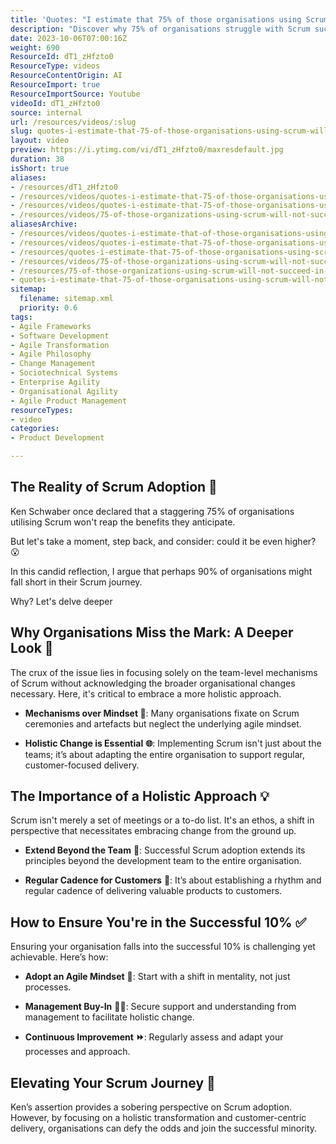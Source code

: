```yaml
---
title: 'Quotes: "I estimate that 75% of those organisations using Scrum will not succeed in getting the benefits that they hope for from it." - Ken Schwaber'
description: "Discover why 75% of organisations struggle with Scrum success, as Martin Hinshelwood unpacks Ken Schwaber's insights in this engaging short video! #Scrum #Agile"
date: 2023-10-06T07:00:16Z
weight: 690
ResourceId: dT1_zHfzto0
ResourceType: videos
ResourceContentOrigin: AI
ResourceImport: true
ResourceImportSource: Youtube
videoId: dT1_zHfzto0
source: internal
url: /resources/videos/:slug
slug: quotes-i-estimate-that-75-of-those-organisations-using-scrum-will-not-succeed-in-getting-the-benefits-that-they-hope-for-from-it-ken-schwaber-dT1_zHfzto0
layout: video
preview: https://i.ytimg.com/vi/dT1_zHfzto0/maxresdefault.jpg
duration: 38
isShort: true
aliases:
- /resources/dT1_zHfzto0
- /resources/videos/quotes-i-estimate-that-75-of-those-organisations-using-scrum-will-not-succeed-in-getting-the-benefits-that-they-hope-for-from-it-ken-schwaber-dT1_zHfzto0
- /resources/videos/quotes-i-estimate-that-75-of-those-organisations-using-scrum-will-not-succeed-in-getting-the-benefits-that-they-hope-for-from-it-ken-schwaber
- /resources/videos/75-of-those-organizations-using-scrum-will-not-succeed-in-getting-the-benefit-ken-schwaber
aliasesArchive:
- /resources/videos/quotes-i-estimate-that-of-those-organisations-using-scrum-will-not-succeed-in-getting-the-benefits-that-they-hope-for-from-it-ken-schwaber
- /resources/videos/quotes-i-estimate-that-75-of-those-organisations-using-scrum-will-not-succeed-in-getting-the-benefits-that-they-hope-for-from-it-ken-schwaber
- /resources/quotes-i-estimate-that-75-of-those-organisations-using-scrum-will-not-succeed-in-getting-the-benefits-that-they-hope-for-from-it-ken-schwaber
- /resources/videos/75-of-those-organizations-using-scrum-will-not-succeed-in-getting-the-benefit-ken-schwaber
- /resources/75-of-those-organizations-using-scrum-will-not-succeed-in-getting-the-benefit-ken-schwaber
- quotes-i-estimate-that-75-of-those-organisations-using-scrum-will-not-succeed-in-getting-the-benefits-that-they-hope-for-from-it-ken-schwaber-dT1_zHfzto0
sitemap:
  filename: sitemap.xml
  priority: 0.6
tags:
- Agile Frameworks
- Software Development
- Agile Transformation
- Agile Philosophy
- Change Management
- Sociotechnical Systems
- Enterprise Agility
- Organisational Agility
- Agile Product Management
resourceTypes:
- video
categories:
- Product Development

---
```

## The Reality of Scrum Adoption 🤔  

Ken Schwaber once declared that a staggering 75% of organisations utilising Scrum won't reap the benefits they anticipate.  

But let's take a moment, step back, and consider: could it be even higher? 😮 

In this candid reflection, I argue that perhaps 90% of organisations might fall short in their Scrum journey.  

Why? Let's delve deeper

## Why Organisations Miss the Mark: A Deeper Look 🎯  

The crux of the issue lies in focusing solely on the team-level mechanisms of Scrum without acknowledging the broader organisational changes necessary. Here, it's critical to embrace a more holistic approach. 

- **Mechanisms over Mindset 🔄**: Many organisations fixate on Scrum ceremonies and artefacts but neglect the underlying agile mindset. 

- **Holistic Change is Essential** **🌐**: Implementing Scrum isn't just about the teams; it’s about adapting the entire organisation to support regular, customer-focused delivery. 

## The Importance of a Holistic Approach **💡**  

Scrum isn't merely a set of meetings or a to-do list. It's an ethos, a shift in perspective that necessitates embracing change from the ground up. 

- **Extend Beyond the Team** **👥**: Successful Scrum adoption extends its principles beyond the development team to the entire organisation. 

- **Regular Cadence for Customers** **📆**: It’s about establishing a rhythm and regular cadence of delivering valuable products to customers. 

## How to Ensure You're in the Successful 10% ✅  

Ensuring your organisation falls into the successful 10% is challenging yet achievable. Here’s how: 

- **Adopt an Agile Mindset** **🧠**: Start with a shift in mentality, not just processes. 

- **Management Buy-In** **👩‍💼**: Secure support and understanding from management to facilitate holistic change. 

- **Continuous Improvement** **⏩**: Regularly assess and adapt your processes and approach. 

## Elevating Your Scrum Journey 🚀  

Ken’s assertion provides a sobering perspective on Scrum adoption. However, by focusing on a holistic transformation and customer-centric delivery, organisations can defy the odds and join the successful minority.
